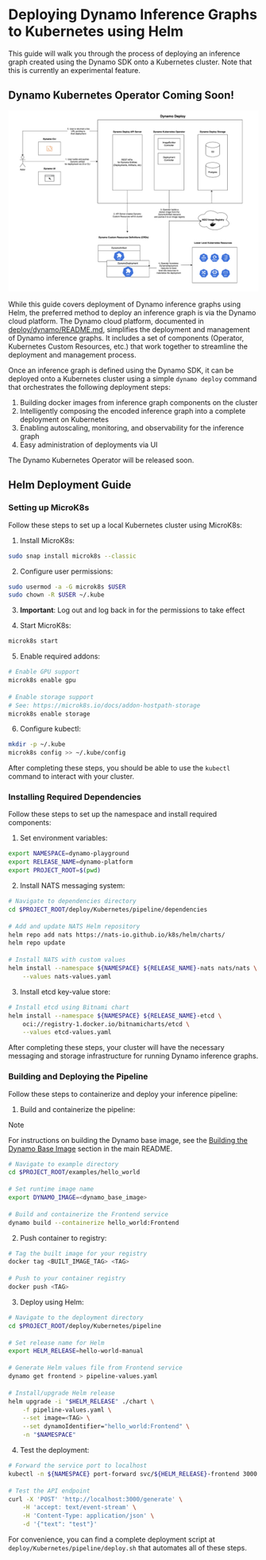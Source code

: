 <!--
SPDX-FileCopyrightText: Copyright (c) 2025 NVIDIA CORPORATION & AFFILIATES. All rights reserved.
SPDX-License-Identifier: Apache-2.0

Licensed under the Apache License, Version 2.0 (the "License");
you may not use this file except in compliance with the License.
You may obtain a copy of the License at

http://www.apache.org/licenses/LICENSE-2.0

Unless required by applicable law or agreed to in writing, software
distributed under the License is distributed on an "AS IS" BASIS,
WITHOUT WARRANTIES OR CONDITIONS OF ANY KIND, either express or implied.
See the License for the specific language governing permissions and
limitations under the License.
-->

# Deploying Dynamo Inference Graphs to Kubernetes using Helm

This guide will walk you through the process of deploying an inference graph created using the Dynamo SDK onto a Kubernetes cluster. Note that this is currently an experimental feature.

## Dynamo Kubernetes Operator Coming Soon!

![Dynamo Deploy](../images/dynamo-deploy.png)

While this guide covers deployment of Dynamo inference graphs using Helm, the preferred method to deploy an inference graph is via the Dynamo cloud platform. The Dynamo cloud platform, documented in [deploy/dynamo/README.md](../../deploy/dynamo/README.md), simplifies the deployment and management of Dynamo inference graphs. It includes a set of components (Operator, Kubernetes Custom Resources, etc.) that work together to streamline the deployment and management process.

 Once an inference graph is defined using the Dynamo SDK, it can be deployed onto a Kubernetes cluster using a simple `dynamo deploy` command that orchestrates the following deployment steps:

1. Building docker images from inference graph components on the cluster
2. Intelligently composing the encoded inference graph into a complete deployment on Kubernetes
3. Enabling autoscaling, monitoring, and observability for the inference graph
4. Easy administration of deployments via UI

The Dynamo Kubernetes Operator will be released soon.

## Helm Deployment Guide

### Setting up MicroK8s

Follow these steps to set up a local Kubernetes cluster using MicroK8s:

1. Install MicroK8s:
```bash
sudo snap install microk8s --classic
```

2. Configure user permissions:
```bash
sudo usermod -a -G microk8s $USER
sudo chown -R $USER ~/.kube
```

3. **Important**: Log out and log back in for the permissions to take effect

4. Start MicroK8s:
```bash
microk8s start
```

5. Enable required addons:
```bash
# Enable GPU support
microk8s enable gpu

# Enable storage support
# See: https://microk8s.io/docs/addon-hostpath-storage
microk8s enable storage
```

6. Configure kubectl:
```bash
mkdir -p ~/.kube
microk8s config >> ~/.kube/config
```

After completing these steps, you should be able to use the `kubectl` command to interact with your cluster.

### Installing Required Dependencies

Follow these steps to set up the namespace and install required components:

1. Set environment variables:
```bash
export NAMESPACE=dynamo-playground
export RELEASE_NAME=dynamo-platform
export PROJECT_ROOT=$(pwd)
```

2. Install NATS messaging system:
```bash
# Navigate to dependencies directory
cd $PROJECT_ROOT/deploy/Kubernetes/pipeline/dependencies

# Add and update NATS Helm repository
helm repo add nats https://nats-io.github.io/k8s/helm/charts/
helm repo update

# Install NATS with custom values
helm install --namespace ${NAMESPACE} ${RELEASE_NAME}-nats nats/nats \
    --values nats-values.yaml
```

3. Install etcd key-value store:
```bash
# Install etcd using Bitnami chart
helm install --namespace ${NAMESPACE} ${RELEASE_NAME}-etcd \
    oci://registry-1.docker.io/bitnamicharts/etcd \
    --values etcd-values.yaml
```

After completing these steps, your cluster will have the necessary messaging and storage infrastructure for running Dynamo inference graphs.

### Building and Deploying the Pipeline

Follow these steps to containerize and deploy your inference pipeline:

1. Build and containerize the pipeline:

> [!NOTE]
> For instructions on building the Dynamo base image, see the [Building the Dynamo Base Image](../../README.md#building-the-dynamo-base-image) section in the main README.

```bash
# Navigate to example directory
cd $PROJECT_ROOT/examples/hello_world

# Set runtime image name
export DYNAMO_IMAGE=<dynamo_base_image>

# Build and containerize the Frontend service
dynamo build --containerize hello_world:Frontend
```

2. Push container to registry:
```bash
# Tag the built image for your registry
docker tag <BUILT_IMAGE_TAG> <TAG>

# Push to your container registry
docker push <TAG>
```

3. Deploy using Helm:
```bash
# Navigate to the deployment directory
cd $PROJECT_ROOT/deploy/Kubernetes/pipeline

# Set release name for Helm
export HELM_RELEASE=hello-world-manual

# Generate Helm values file from Frontend service
dynamo get frontend > pipeline-values.yaml

# Install/upgrade Helm release
helm upgrade -i "$HELM_RELEASE" ./chart \
    -f pipeline-values.yaml \
    --set image=<TAG> \
    --set dynamoIdentifier="hello_world:Frontend" \
    -n "$NAMESPACE"
```

4. Test the deployment:
```bash
# Forward the service port to localhost
kubectl -n ${NAMESPACE} port-forward svc/${HELM_RELEASE}-frontend 3000:80

# Test the API endpoint
curl -X 'POST' 'http://localhost:3000/generate' \
    -H 'accept: text/event-stream' \
    -H 'Content-Type: application/json' \
    -d '{"text": "test"}'
```

For convenience, you can find a complete deployment script at `deploy/Kubernetes/pipeline/deploy.sh` that automates all of these steps.
